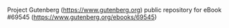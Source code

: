 Project Gutenberg (https://www.gutenberg.org) public repository for
eBook #69545 (https://www.gutenberg.org/ebooks/69545)
